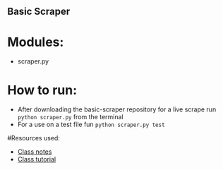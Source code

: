 ## Basic Scraper

# Modules:
- scraper.py

# How to run:
- After downloading the basic-scraper repository for a live scrape run `python scraper.py` from the terminal
- For a use on a test file fun `python scraper.py test`

#Resources used:
- [Class notes](https://codefellows.github.io/sea-python-401d5/lectures/scraping.html)
- [Class tutorial](https://codefellows.github.io/sea-python-401d5/assignments/tutorials/scraper.html)
